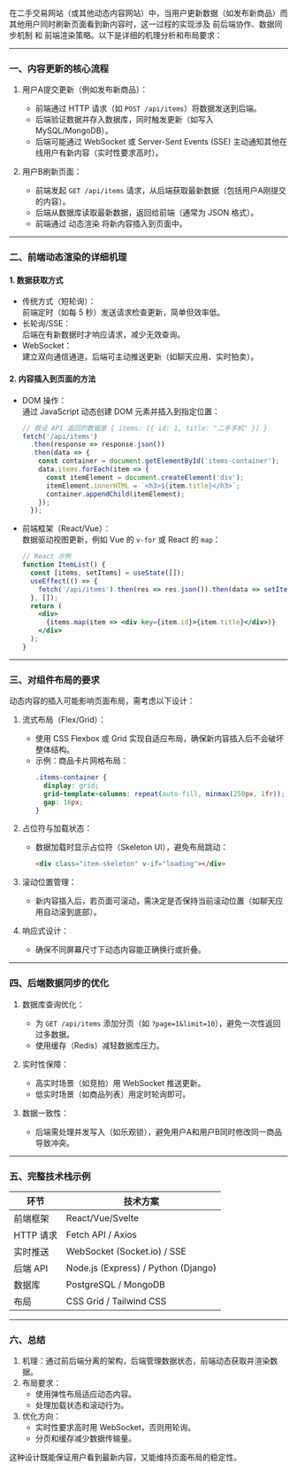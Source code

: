 在二手交易网站（或其他动态内容网站）中，当用户更新数据（如发布新商品）而其他用户同时刷新页面看到新内容时，这一过程的实现涉及 前后端协作、数据同步机制 和 前端渲染策略。以下是详细的机理分析和布局要求：

---

### 一、内容更新的核心流程
1. 用户A提交更新（例如发布新商品）：
   - 前端通过 HTTP 请求（如 `POST /api/items`）将数据发送到后端。
   - 后端验证数据并存入数据库，同时触发更新（如写入 MySQL/MongoDB）。
   - 后端可能通过 WebSocket 或 Server-Sent Events (SSE) 主动通知其他在线用户有新内容（实时性要求高时）。

1. 用户B刷新页面：
   - 前端发起 `GET /api/items` 请求，从后端获取最新数据（包括用户A刚提交的内容）。
   - 后端从数据库读取最新数据，返回给前端（通常为 JSON 格式）。
   - 前端通过 动态渲染 将新内容插入到页面中。

---

### 二、前端动态渲染的详细机理
#### 1. 数据获取方式
   - 传统方式（短轮询）：  
     前端定时（如每 5 秒）发送请求检查更新，简单但效率低。
   - 长轮询/SSE：  
     后端在有新数据时才响应请求，减少无效查询。
   - WebSocket：  
     建立双向通信通道，后端可主动推送更新（如聊天应用、实时拍卖）。

#### 2. 内容插入到页面的方法
   - DOM 操作：  
     通过 JavaScript 动态创建 DOM 元素并插入到指定位置：
     ```javascript
     // 假设 API 返回的数据是 { items: [{ id: 1, title: "二手手机" }] }
     fetch('/api/items')
       .then(response => response.json())
       .then(data => {
         const container = document.getElementById('items-container');
         data.items.forEach(item => {
           const itemElement = document.createElement('div');
           itemElement.innerHTML = `<h3>${item.title}</h3>`;
           container.appendChild(itemElement);
         });
       });
     ```
   - 前端框架（React/Vue）：  
     数据驱动视图更新，例如 Vue 的 `v-for` 或 React 的 `map`：
     ```jsx
     // React 示例
     function ItemList() {
       const [items, setItems] = useState([]);
       useEffect(() => {
         fetch('/api/items').then(res => res.json()).then(data => setItems(data.items));
       }, []);
       return (
         <div>
           {items.map(item => <div key={item.id}>{item.title}</div>)}
         </div>
       );
     }
     ```

---

### 三、对组件布局的要求
动态内容的插入可能影响页面布局，需考虑以下设计：
1. 流式布局（Flex/Grid）：  
   - 使用 CSS Flexbox 或 Grid 实现自适应布局，确保新内容插入后不会破坏整体结构。
   - 示例：商品卡片网格布局：
     ```css
     .items-container {
       display: grid;
       grid-template-columns: repeat(auto-fill, minmax(250px, 1fr));
       gap: 16px;
     }
     ```

1. 占位符与加载状态：  
   - 数据加载时显示占位符（Skeleton UI），避免布局跳动：
     ```html
     <div class="item-skeleton" v-if="loading"></div>
     ```

2. 滚动位置管理：  
   - 新内容插入后，若页面可滚动，需决定是否保持当前滚动位置（如聊天应用自动滚到底部）。

2. 响应式设计：  
   - 确保不同屏幕尺寸下动态内容能正确换行或折叠。

---

### 四、后端数据同步的优化
1. 数据库查询优化：  
   - 为 `GET /api/items` 添加分页（如 `?page=1&limit=10`），避免一次性返回过多数据。
   - 使用缓存（Redis）减轻数据库压力。

1. 实时性保障：  
   - 高实时场景（如竞拍）用 WebSocket 推送更新。
   - 低实时场景（如商品列表）用定时轮询即可。

1. 数据一致性：  
   - 后端需处理并发写入（如乐观锁），避免用户A和用户B同时修改同一商品导致冲突。

---

### 五、完整技术栈示例

| 环节          | 技术方案                          |
|---------------|----------------------------------|
| 前端框架  | React/Vue/Svelte                 |
| HTTP 请求 | Fetch API / Axios                |
| 实时推送  | WebSocket (Socket.io) / SSE      |
| 后端 API  | Node.js (Express) / Python (Django) |
| 数据库    | PostgreSQL / MongoDB             |
| 布局      | CSS Grid / Tailwind CSS          |

---

### 六、总结
1. 机理：通过前后端分离的架构，后端管理数据状态，前端动态获取并渲染数据。
2. 布局要求：  
   - 使用弹性布局适应动态内容。  
   - 处理加载状态和滚动行为。  
1. 优化方向：  
   - 实时性要求高时用 WebSocket，否则用轮询。  
   - 分页和缓存减少数据传输量。  

这种设计既能保证用户看到最新内容，又能维持页面布局的稳定性。